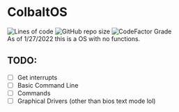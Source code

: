 # ColbaltOS
![Lines of code](https://img.shields.io/tokei/lines/github/enumint/colbaltos?style=for-the-badge) ![GitHub repo size](https://img.shields.io/github/repo-size/enumint/colbaltos?style=for-the-badge) ![CodeFactor Grade](https://img.shields.io/codefactor/grade/github/enumint/colbaltos?style=for-the-badge) <br>
As of 1/27/2022 this is a OS with no functions.

## TODO:

 - [ ] Get interrupts
 - [ ] Basic Command Line
 - [ ] Commands
 - [ ] Graphical Drivers (other than bios text mode lol)
